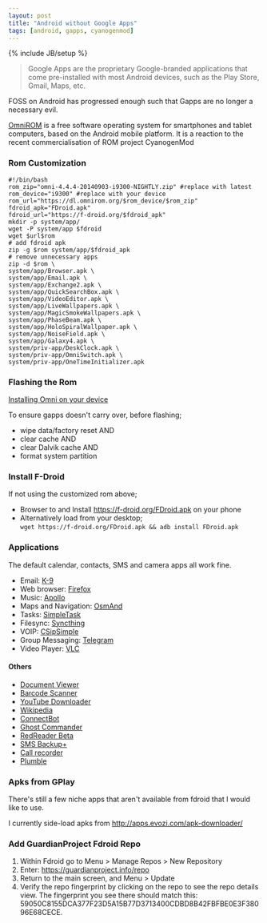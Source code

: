 ```yaml
---
layout: post
title: "Android without Google Apps"
tags: [android, gapps, cyanogenmod]
---
```

{% include JB/setup %}

> Google Apps are the proprietary Google-branded applications that come pre-installed with most Android devices, such as the Play Store, Gmail, Maps, etc. 

FOSS on Android has progressed enough such that Gapps are no longer a necessary evil.

[OmniROM](https://omnirom.org) is a free software operating system for smartphones and tablet computers, based on the Android mobile platform. 
It is a reaction to the recent commercialisation of ROM project CyanogenMod

### Rom Customization

	#!/bin/bash
	rom_zip="omni-4.4.4-20140903-i9300-NIGHTLY.zip" #replace with latest
	rom_device="i9300" #replace with your device
	rom_url="https://dl.omnirom.org/$rom_device/$rom_zip" 
	fdroid_apk="FDroid.apk"
	fdroid_url="https://f-droid.org/$fdroid_apk"
	mkdir -p system/app/
	wget -P system/app $fdroid
	wget $url$rom
	# add fdroid apk
	zip -g $rom system/app/$fdroid_apk
	# remove unnecessary apps
	zip -d $rom \
	system/app/Browser.apk \
	system/app/Email.apk \
	system/app/Exchange2.apk \
	system/app/QuickSearchBox.apk \
	system/app/VideoEditor.apk \
	system/app/LiveWallpapers.apk \
	system/app/MagicSmokeWallpapers.apk \
	system/app/PhaseBeam.apk \
	system/app/HoloSpiralWallpaper.apk \
	system/app/NoiseField.apk \
	system/app/Galaxy4.apk \
	system/priv-app/DeskClock.apk \
	system/priv-app/OmniSwitch.apk \
	system/priv-app/OneTimeInitializer.apk


### Flashing the Rom

[Installing Omni on your device](http://docs.omnirom.org/Installing_Omni_on_your_device)

To ensure gapps doesn't carry over, before flashing;

* wipe data/factory reset AND
* clear cache AND
* clear Dalvik cache AND
* format system partition

### Install F-Droid

If not using the customized rom above;

* Browser to and Install <https://f-droid.org/FDroid.apk> on your phone  
* Alternatively load from your desktop;  
`wget https://f-droid.org/FDroid.apk && adb install FDroid.apk`

### Applications

The default calendar, contacts, SMS and camera apps all work fine.

* Email: [K-9](https://f-droid.org/repository/browse/?fdfilter=k9&fdid=com.fsck.k9)
* Web browser: [Firefox](https://f-droid.org/repository/browse/?fdfilter=firefox&fdid=org.mozilla.firefox)
* Music: [Apollo](https://f-droid.org/repository/browse/?fdfilter=apollo&fdid=com.andrew.apollo)
* Maps and Navigation: [OsmAnd](https://f-droid.org/repository/browse/?fdfilter=osmand&fdid=net.osmand.plus)
* Tasks: [SimpleTask](https://f-droid.org/repository/browse/?fdfilter=simpletask&fdid=nl.mpcjanssen.simpletask)
* Filesync: [Syncthing](https://f-droid.org/repository/browse/?fdfilter=syncthing&fdid=com.nutomic.syncthingandroid)
* VOIP: [CSipSimple](https://f-droid.org/repository/browse/?fdfilter=sip&fdid=com.csipsimple)
* Group Messaging: [Telegram](https://f-droid.org/repository/browse/?fdfilter=push&fdid=org.telegram.messenger)
* Video Player: [VLC](https://f-droid.org/repository/browse/?fdfilter=vlc&fdid=org.videolan.vlc)

#### Others

* [Document Viewer](https://f-droid.org/repository/browse/?fdid=org.sufficientlysecure.viewer)
* [Barcode Scanner](https://f-droid.org/repository/browse/?fdid=com.google.zxing.client.android)
* [YouTube Downloader](https://f-droid.org/repository/browse/?fdid=dentex.youtube.downloader)
* [Wikipedia](https://f-droid.org/repository/browse/?fdid=org.wikipedia)
* [ConnectBot](https://f-droid.org/repository/browse/?fdid=org.connectbot)
* [Ghost Commander](https://f-droid.org/repository/browse/?fdid=com.ghostsq.commander)
* [RedReader Beta](https://f-droid.org/repository/browse/?fdid=org.quantumbadger.redreader)
* [SMS Backup+](https://f-droid.org/repository/browse/?fdid=com.zegoggles.smssync)
* [Call recorder](https://f-droid.org/repository/browse/?fdid=com.call.recorder)
* [Plumble](https://f-droid.org/repository/browse/?fdid=com.morlunk.mumbleclient)

### Apks from GPlay

There's still a few niche apps that aren't available from fdroid that I would like to use.

I currently side-load apks from <http://apps.evozi.com/apk-downloader/>

### Add GuardianProject Fdroid Repo

1. Within Fdroid go to Menu > Manage Repos > New Repository
2. Enter: https://guardianproject.info/repo
3. Return to the main screen, and Menu > Update
4. Verify the repo fingerprint by clicking on the repo to see the repo details view. The fingerprint you see there should match this: 59050C8155DCA377F23D5A15B77D3713400CDBD8B42FBFBE0E3F38096E68CECE. 

